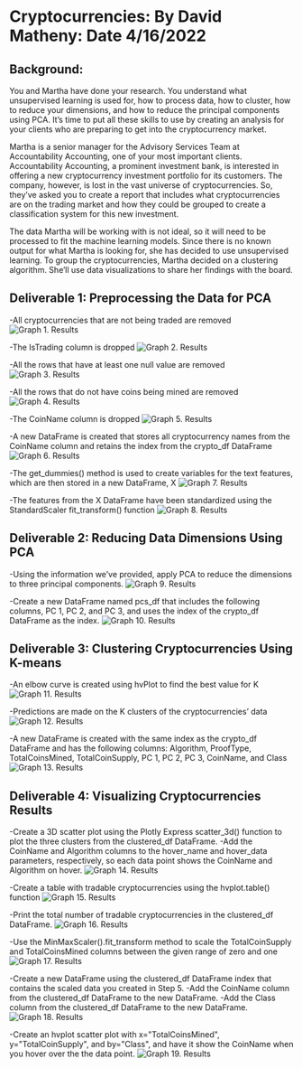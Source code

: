 # Cryptocurrencies:  By David Matheny:  Date 4/16/2022

## Background: 
You and Martha have done your research. You understand what unsupervised learning is used for, how to process data, how to cluster, how to reduce your dimensions, and how to reduce the principal components using PCA. It’s time to put all these skills to use by creating an analysis for your clients who are preparing to get into the cryptocurrency market.

Martha is a senior manager for the Advisory Services Team at Accountability Accounting, one of your most important clients. Accountability Accounting, a prominent investment bank, is interested in offering a new cryptocurrency investment portfolio for its customers. The company, however, is lost in the vast universe of cryptocurrencies. So, they’ve asked you to create a report that includes what cryptocurrencies are on the trading market and how they could be grouped to create a classification system for this new investment.

The data Martha will be working with is not ideal, so it will need to be processed to fit the machine learning models. Since there is no known output for what Martha is looking for, she has decided to use unsupervised learning. To group the cryptocurrencies, Martha decided on a clustering algorithm. She’ll use data visualizations to share her findings with the board.

## Deliverable 1: Preprocessing the Data for PCA

-All cryptocurrencies that are not being traded are removed
![Graph 1. Results](resources/Deliverable1a.png)

-The IsTrading column is dropped 
![Graph 2. Results](resources/Deliverable1b.png)

-All the rows that have at least one null value are removed
![Graph 3. Results](resources/Deliverable1c.png)

-All the rows that do not have coins being mined are removed
![Graph 4. Results](resources/Deliverable1d.png)

-The CoinName column is dropped
![Graph 5. Results](resources/Deliverable1e.png)

-A new DataFrame is created that stores all cryptocurrency names from the CoinName column and retains the index from the crypto_df DataFrame
![Graph 6. Results](resources/Deliverable1f.png)

-The get_dummies() method is used to create variables for the text features, which are then stored in a new DataFrame, X
![Graph 7. Results](resources/Deliverable1g.png)

-The features from the X DataFrame have been standardized using the StandardScaler fit_transform() function 
![Graph 8. Results](resources/Deliverable1h.png)

## Deliverable 2: Reducing Data Dimensions Using PCA

-Using the information we’ve provided, apply PCA to reduce the dimensions to three principal components.
![Graph 9. Results](resources/Deliverable2a.png)

-Create a new DataFrame named pcs_df that includes the following columns, PC 1, PC 2, and PC 3, and uses the index of the crypto_df DataFrame as the index.
![Graph 10. Results](resources/Deliverable2b.png)

## Deliverable 3: Clustering Cryptocurrencies Using K-means

-An elbow curve is created using hvPlot to find the best value for K 
![Graph 11. Results](resources/Deliverable3a.png)

-Predictions are made on the K clusters of the cryptocurrencies’ data
![Graph 12. Results](resources/Deliverable3b.png)

-A new DataFrame is created with the same index as the crypto_df DataFrame and has the following columns: Algorithm, ProofType, TotalCoinsMined, TotalCoinSupply, PC 1, PC 2, PC 3, CoinName, and Class
![Graph 13. Results](resources/Deliverable3cde.png)

## Deliverable 4: Visualizing Cryptocurrencies Results

-Create a 3D scatter plot using the Plotly Express scatter_3d() function to plot the three clusters from the clustered_df DataFrame.
-Add the CoinName and Algorithm columns to the hover_name and hover_data parameters, respectively, so each data point shows the CoinName and Algorithm on hover.
![Graph 14. Results](resources/Deliverable4ab.png)

-Create a table with tradable cryptocurrencies using the hvplot.table() function
![Graph 15. Results](resources/Deliverable4c.png)

-Print the total number of tradable cryptocurrencies in the clustered_df DataFrame.
![Graph 16. Results](resources/Deliverable4d.png)

-Use the MinMaxScaler().fit_transform method to scale the TotalCoinSupply and TotalCoinsMined columns between the given range of zero and one
![Graph 17. Results](resources/Deliverable4e.png)

-Create a new DataFrame using the clustered_df DataFrame index that contains the scaled data you created in Step 5.
-Add the CoinName column from the clustered_df DataFrame to the new DataFrame.
-Add the Class column from the clustered_df DataFrame to the new DataFrame.
![Graph 18. Results](resources/Deliverable4f.png)

-Create an hvplot scatter plot with x="TotalCoinsMined", y="TotalCoinSupply", and by="Class", and have it show the CoinName when you hover over the the data point.
![Graph 19. Results](resources/Deliverable4g.png)